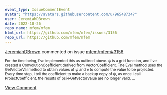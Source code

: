 ```yaml
---
event_type: IssueCommentEvent
avatar: "https://avatars.githubusercontent.com/u/96548734?"
user: JeremiahDBrown
date: 2022-10-26
repo_name: mfem/mfem
html_url: https://github.com/mfem/mfem/issues/3156
repo_url: https://github.com/mfem/mfem
---
```


<a href='https://github.com/JeremiahDBrown' target='_blank'>JeremiahDBrown</a> commented on issue <a href='https://github.com/mfem/mfem/issues/3156' target='_blank'>mfem/mfem#3156</a>.

<small>For the time being, I've implemented this as outlined above.  $\psi$ is a grid function, and I've created a ConvolutionCoefficient derived from VectorCoefficient.  The Eval method uses the GetVectorVal method to obtain values of $\psi$ and $e$ to compute the value to be projected.  Every time step, I tell the coefficient to make a backup copy of $\psi$, as once I call ProjectCoefficient, the results of psi->GetVectorValue are no longer valid....</small>

<a href='https://github.com/mfem/mfem/issues/3156' target='_blank'>View Comment</a>